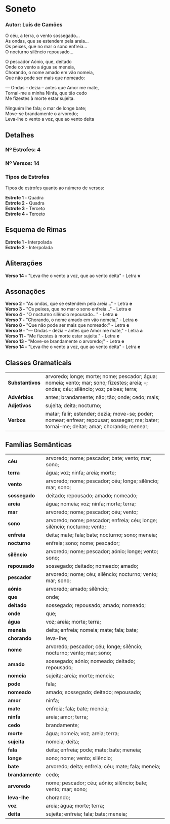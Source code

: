 # Soneto
### Autor: Luís de Camões
O céu, a terra, o vento sossegado...  
As ondas, que se estendem pela areia...  
Os peixes, que no mar o sono enfreia...  
O nocturno silêncio repousado...  


O pescador Aónio, que, deitado  
Onde co vento a água se meneia,  
Chorando, o nome amado em vão nomeia,  
Que não pode ser mais que nomeado:  


— Ondas – dezia – antes que Amor me mate,  
Tornai-me a minha Ninfa, que tão cedo  
Me fizestes à morte estar sujeita.  


Ninguém lhe fala; o mar de longe bate;  
Move-se brandamente o arvoredo;  
Leva-lhe o vento a voz, que ao vento deita  



## Detalhes
### Nº Estrofes: 4
### Nº Versos: 14
### Tipos de Estrofes
Tipos de estrofes quanto ao número de versos:

**Estrofe 1 -** Quadra  
**Estrofe 2 -** Quadra  
**Estrofe 3 -** Terceto  
**Estrofe 4 -** Terceto  
## Esquema de Rimas  
**Estrofe 1 -** Interpolada  
**Estrofe 2 -** Interpolada  
## Aliterações
**Verso 14 -** "Leva-lhe o vento a voz, que ao vento deita" - Letra **v**  
## Assonações
**Verso 2 -** "As ondas, que se estendem pela areia..." - Letra **e**  
**Verso 3 -** "Os peixes, que no mar o sono enfreia..." - Letra **e**  
**Verso 4 -** "O nocturno silêncio repousado..." - Letra **o**  
**Verso 7 -** "Chorando, o nome amado em vão nomeia," - Letra **o**  
**Verso 8 -** "Que não pode ser mais que nomeado:" - Letra **e**  
**Verso 9 -** "— Ondas – dezia – antes que Amor me mate," - Letra **a**  
**Verso 11 -** "Me fizestes à morte estar sujeita." - Letra **e**  
**Verso 13 -** "Move-se brandamente o arvoredo;" - Letra **e**  
**Verso 14 -** "Leva-lhe o vento a voz, que ao vento deita" - Letra **e**  
## Classes Gramaticais

|   |   |
|---|---|
| **Substantivos** | arvoredo; longe; morte; nome; pescador; água; nomeia; vento; mar; sono; fizestes; areia; –; ondas; céu; silêncio; voz; peixes; terra; |
| **Advérbios**    | antes; brandamente; não; tão; onde; cedo; mais; |
| **Adjetivos**    | sujeita; deita; nocturno; |
| **Verbos**       | matar; falir; estender; dezia; move-se; poder; nomear; enfrear; repousar; sossegar; me; bater; tornai-me; deitar; amar; chorando; menear; |
## Famílias Semânticas

|   |   |
|---|---|
| **céu**    | arvoredo; nome; pescador; bate; vento; mar; sono; |
| **terra**    | água; voz; ninfa; areia; morte; |
| **vento**    | arvoredo; nome; pescador; céu; longe; silêncio; mar; sono; |
| **sossegado**    | deitado; repousado; amado; nomeado; |
| **areia**    | água; nomeia; voz; ninfa; morte; terra; |
| **mar**    | arvoredo; nome; pescador; céu; vento; |
| **sono**    | arvoredo; nome; pescador; enfreia; céu; longe; silêncio; nocturno; vento; |
| **enfreia**    | deita; mate; fala; bate; nocturno; sono; meneia; |
| **nocturno**    | enfreia; sono; nome; pescador; |
| **silêncio**    | arvoredo; nome; pescador; aónio; longe; vento; sono; |
| **repousado**    | sossegado; deitado; nomeado; amado; |
| **pescador**    | arvoredo; nome; céu; silêncio; nocturno; vento; mar; sono; |
| **aónio**    | arvoredo; amado; silêncio; |
| **que**    | onde; |
| **deitado**    | sossegado; repousado; amado; nomeado; |
| **onde**    | que; |
| **água**    | voz; areia; morte; terra; |
| **meneia**    | deita; enfreia; nomeia; mate; fala; bate; |
| **chorando**    | leva-lhe; |
| **nome**    | arvoredo; pescador; céu; longe; silêncio; nocturno; vento; mar; sono; |
| **amado**    | sossegado; aónio; nomeado; deitado; repousado; |
| **nomeia**    | sujeita; areia; morte; meneia; |
| **pode**    | fala; |
| **nomeado**    | amado; sossegado; deitado; repousado; |
| **amor**    | ninfa; |
| **mate**    | enfreia; fala; bate; meneia; |
| **ninfa**    | areia; amor; terra; |
| **cedo**    | brandamente; |
| **morte**    | água; nomeia; voz; areia; terra; |
| **sujeita**    | nomeia; deita; |
| **fala**    | deita; enfreia; pode; mate; bate; meneia; |
| **longe**    | sono; nome; vento; silêncio; |
| **bate**    | arvoredo; deita; enfreia; céu; mate; fala; meneia; |
| **brandamente**    | cedo; |
| **arvoredo**    | nome; pescador; céu; aónio; silêncio; bate; vento; mar; sono; |
| **leva-lhe**    | chorando; |
| **voz**    | areia; água; morte; terra; |
| **deita**    | sujeita; enfreia; fala; bate; meneia; |